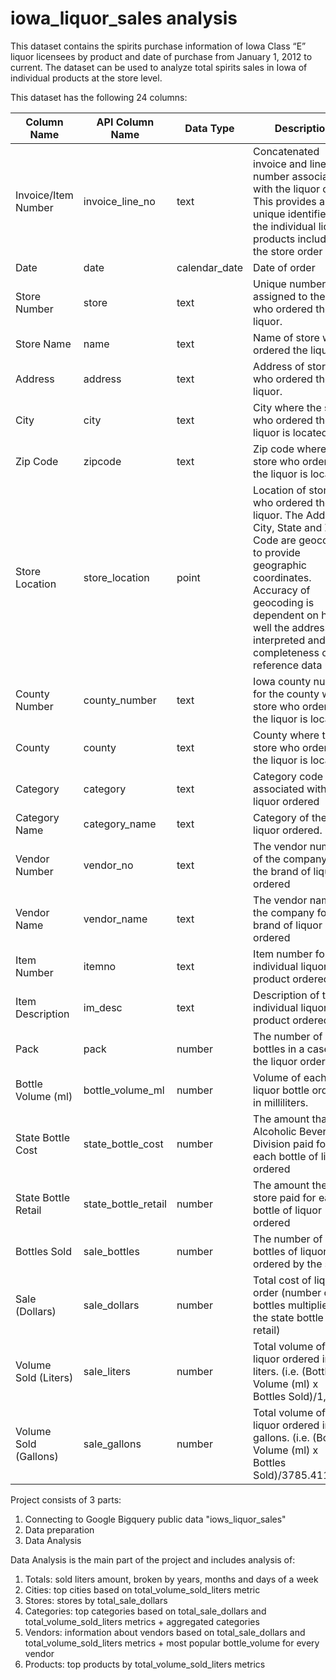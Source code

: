 # iowa_liquor_sales analysis


This dataset contains the spirits purchase information of Iowa Class “E” liquor licensees by product and date of purchase from January 1, 2012 to current. The dataset can be used to analyze total spirits sales in Iowa of individual products at the store level.

This dataset has the following 24 columns:

| Column Name           | API Column Name     | Data Type     | Description                                                                                                                                                                                                                                                |   |
|-----------------------|---------------------|---------------|------------------------------------------------------------------------------------------------------------------------------------------------------------------------------------------------------------------------------------------------------------|---|
| Invoice/Item Number   | invoice_line_no     | text          | Concatenated invoice and line number associated with the liquor order. This provides a unique identifier for the individual liquor products included in the store order                                                                                    |   |
| Date                  | date                | calendar_date | Date of order                                                                                                                                                                                                                                              |   |
| Store Number          | store               | text          | Unique number assigned to the store who ordered the liquor.                                                                                                                                                                                                |   |
| Store Name            | name                | text          | Name of store who ordered the liquor.                                                                                                                                                                                                                      |   |
| Address               | address             | text          | Address of store who ordered the liquor.                                                                                                                                                                                                                   |   |
| City                  | city                | text          | City where the store who ordered the liquor is located                                                                                                                                                                                                     |   |
| Zip Code              | zipcode             | text          | Zip code where the store who ordered the liquor is located                                                                                                                                                                                                 |   |
| Store Location        | store_location      | point         | Location of store who ordered the liquor. The Address, City, State and Zip Code are geocoded to provide geographic coordinates. Accuracy of geocoding is dependent on how well the address is interpreted and the completeness of the reference data used. |   |
| County Number         | county_number       | text          | Iowa county number for the county where store who ordered the liquor is located                                                                                                                                                                            |   |
| County                | county              | text          | County where the store who ordered the liquor is located                                                                                                                                                                                                   |   |
| Category              | category            | text          | Category code associated with the liquor ordered                                                                                                                                                                                                           |   |
| Category Name         | category_name       | text          | Category of the liquor ordered.                                                                                                                                                                                                                            |   |
| Vendor Number         | vendor_no           | text          | The vendor number of the company for the brand of liquor ordered                                                                                                                                                                                           |   |
| Vendor Name           | vendor_name         | text          | The vendor name of the company for the brand of liquor ordered                                                                                                                                                                                             |   |
| Item Number           | itemno              | text          | Item number for the individual liquor product ordered.                                                                                                                                                                                                     |   |
| Item Description      | im_desc             | text          | Description of the individual liquor product ordered.                                                                                                                                                                                                      |   |
| Pack                  | pack                | number        | The number of bottles in a case for the liquor ordered                                                                                                                                                                                                     |   |
| Bottle Volume (ml)    | bottle_volume_ml    | number        | Volume of each liquor bottle ordered in milliliters.                                                                                                                                                                                                       |   |
| State Bottle Cost     | state_bottle_cost   | number        | The amount that Alcoholic Beverages Division paid for each bottle of liquor ordered                                                                                                                                                                        |   |
| State Bottle Retail   | state_bottle_retail | number        | The amount the store paid for each bottle of liquor ordered                                                                                                                                                                                                |   |
| Bottles Sold          | sale_bottles        | number        | The number of bottles of liquor ordered by the store                                                                                                                                                                                                       |   |
| Sale (Dollars)        | sale_dollars        | number        | Total cost of liquor order (number of bottles multiplied by the state bottle retail)                                                                                                                                                                       |   |
| Volume Sold (Liters)  | sale_liters         | number        | Total volume of liquor ordered in liters. (i.e. (Bottle Volume (ml) x Bottles Sold)/1,000)                                                                                                                                                                 |   |
| Volume Sold (Gallons) | sale_gallons        | number        | Total volume of liquor ordered in gallons. (i.e. (Bottle Volume (ml) x Bottles Sold)/3785.411784)                                                                                                                                                          |   |

Project consists of 3 parts:

1. Connecting to Google Bigquery public data "iows_liquor_sales"
2. Data preparation
3. Data Analysis

Data Analysis is the main part of the project and includes analysis of:

1) Totals: sold liters amount, broken by years, months and days of a week
2) Cities: top cities based on total_volume_sold_liters metric
3) Stores: stores by total_sale_dollars
4) Categories: top categories based on total_sale_dollars and total_volume_sold_liters metrics + aggregated categories
5) Vendors: information about vendors based on total_sale_dollars and total_volume_sold_liters metrics + most popular bottle_volume for every vendor
6) Products: top products by total_volume_sold_liters metrics
